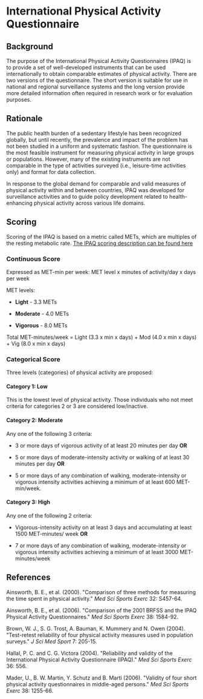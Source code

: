 
# International Physical Activity Questionnaire

## Background

The purpose of the International Physical Activity Questionnaires (IPAQ) is to provide a set of well-developed instruments that can be used internationally to obtain comparable estimates of physical activity. There are two versions of the questionnaire. The short version is suitable for use in national and regional surveillance systems and the long version provide more detailed information often required in research work or for evaluation purposes.

## Rationale

The public health burden of a sedentary lifestyle has been recognized globally, but until recently, the prevalence and impact of the problem has not been studied in a uniform and systematic fashion. The questionnaire is the most feasible instrument for measuring physical activity in large groups or populations. However, many of the existing instruments are not comparable in the type of activities surveyed (i.e., leisure-time activities only) and format for data collection. 

In response to the global demand for comparable and valid measures of physical activity within and between countries, IPAQ was developed for surveillance activities and to guide policy development related to health-enhancing physical activity across various life domains.

## Scoring

Scoring of the IPAQ is based on a metric called METs, which are multiples of the resting metabolic rate.
[The IPAQ scoring description can be found here ](https://docs.google.com/viewer?a=v&pid=sites&srcid=ZGVmYXVsdGRvbWFpbnx0aGVpcGFxfGd4OjE0NDgxMDk3NDU1YWRlZTM)

### Continuous Score

Expressed as MET-min per week: MET level x minutes of activity/day x days per week

MET levels:

* **Light** - 3.3 METs

* **Moderate** - 4.0 METs

* **Vigorous** - 8.0 METs

Total MET-minutes/week = Light (3.3 x min x days) + Mod (4.0 x min x days) + Vig (8.0 x min x days)


### Categorical Score

Three levels (categories) of physical activity are proposed:

#### Category 1: Low

This is the lowest level of physical activity. Those individuals who not meet criteria for categories 2 or 3 are considered low/inactive. 

#### Category 2: Moderate

Any one of the following 3 criteria:

* 3 or more days of vigorous activity of at least 20 minutes per day **OR**

* 5 or more days of moderate-intensity activity or walking of at least 30 minutes per day **OR**

* 5 or more days of any combination of walking, moderate-intensity or vigorous intensity activities achieving a minimum of at least 600 MET-min/week. 


#### Category 3: High

Any one of the following 2 criteria:

* Vigorous-intensity activity on at least 3 days and accumulating at least 1500 MET-minutes/
week **OR**

* 7 or more days of any combination of walking, moderate-intensity or vigorous
intensity activities achieving a minimum of at least 3000 MET-minutes/week 


## References

Ainsworth, B. E., et al. (2000). "Comparison of three methods for measuring the time spent in physical activity." *Med Sci Sports Exerc* 32: S457-64.

Ainsworth, B. E., et al. (2006). "Comparison of the 2001 BRFSS and the IPAQ Physical Activity Questionnaires." *Med Sci Sports Exerc* 38: 1584-92.

Brown, W. J., S. G. Trost, A. Bauman, K. Mummery and N. Owen (2004). "Test-retest reliability of four physical activity measures used in population surveys." *J Sci Med Sport* 7: 205-15.

Hallal, P. C. and C. G. Victora (2004). "Reliability and validity of the International Physical Activity Questionnaire (IPAQ)." *Med Sci Sports Exerc* 36: 556.

Mader, U., B. W. Martin, Y. Schutz and B. Marti (2006). "Validity of four short physical activity questionnaires in middle-aged persons." *Med Sci Sports Exerc* 38: 1255-66.



